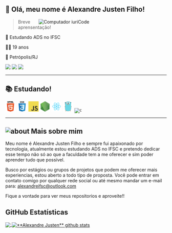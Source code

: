 ## 👋 Olá, meu nome é <strong>Alexandre Justen Filho!</strong>
<img src="https://res.cloudinary.com/sm-gcs/image/upload/v1613987515/Saad-Portfolio/hero-home_kjoy0j.gif" min-width="400px" max-width="400px" width="400px" align="right" alt="Computador iuriCode">

> Breve aprensentação!

🔭 Estudando ADS no IFSC

🐱‍👤 19 anos

💬 Petrópolis/RJ

  <a href="https://www.facebook.com/alexandre.j.filho" alt="Facebook" ><img src="https://img.shields.io/badge/-Facebook-3b5998?style=flat-square&labelColor=3b5998&logo=facebook&logoColor=white&link=alexandrejustenfilho"/></a>
  <a href="https://twitter.com/AlexandrejF_" alt="Twitter" ><img src="https://img.shields.io/badge/-Twitter-00acee?style=flat-square&labelColor=00acee&logo=twitter&logoColor=white&link=alexandrejustenfilho%22"/></a>
  <a href="https://www.instagram.com/alexandre.justen" alt="Instagram" ><img src="https://img.shields.io/badge/-Instagram-fc0fc0?style=flat-square&labelColor=fc0fc0&logo=instagram&logoColor=white&link=alexandrejustenfilho%22"/></a>

----

## 📚 Estudando!

<code><img height="32" src="https://raw.githubusercontent.com/github/explore/80688e429a7d4ef2fca1e82350fe8e3517d3494d/topics/html/html.png" alt="HTML5"/></code>
<code><img height="32" src="https://raw.githubusercontent.com/github/explore/80688e429a7d4ef2fca1e82350fe8e3517d3494d/topics/css/css.png" alt="CSS"/></code>
<code><img height="32" src="https://raw.githubusercontent.com/github/explore/80688e429a7d4ef2fca1e82350fe8e3517d3494d/topics/javascript/javascript.png" alt="Javascript"/></code>
<code><img height="32" src="https://raw.githubusercontent.com/github/explore/80688e429a7d4ef2fca1e82350fe8e3517d3494d/topics/nodejs/nodejs.png" alt="Nodejs"/></code>
<code><img height="32" src="https://raw.githubusercontent.com/github/explore/80688e429a7d4ef2fca1e82350fe8e3517d3494d/topics/react/react.png" alt="React"/></code>
<code><img height="32" src="https://raw.githubusercontent.com/devicons/devicon/master/icons/go/go-original.svg" alt="Go"/></code>
<code><img height="32" src="https://cdn.iconscout.com/icon/free/png-512/c-programming-569564.png" alt="c"/></code>



---
## <img width="45" alt="about" src="https://raw.github.com/elizarov/elizarov/master/about.png"> Mais sobre mim

Meu nome é Alexandre Justen Filho e sempre fui apaixonado por tecnologia, atualmente estou estudando ADS no IFSC e pretendo dedicar esse tempo não só ao que a faculdade tem a me oferecer e sim poder aprender tudo que possível.

Busco por estágios ou grupos de projetos que podem me oferecer mais experiencias, estou aberto a todo tipo de proposta.
Você pode entrar em contato comigo por qualquer rede social ou até mesmo mandar um e-mail para: alexandreifsc@outlook.com 


Fique a vontade para ver meus repositorios e aproveite!!

## **GitHub Estatísticas**

<a href="https://github.com/AlexandreJusten">
  <img align="center" src="https://github-readme-stats.vercel.app/api/top-langs/?username=alexandrejusten&theme=tokyonight&hide_langs_below=1" />
</a>
<a href="https://github.com/AlexandreJusten">
 <img align="center" src="https://github-readme-stats.vercel.app/api?username=alexandrejusten&show_icons=true&theme=tokyonight&line_height=27" alt="**Alexandre Justen** github stats"/>
</a>


